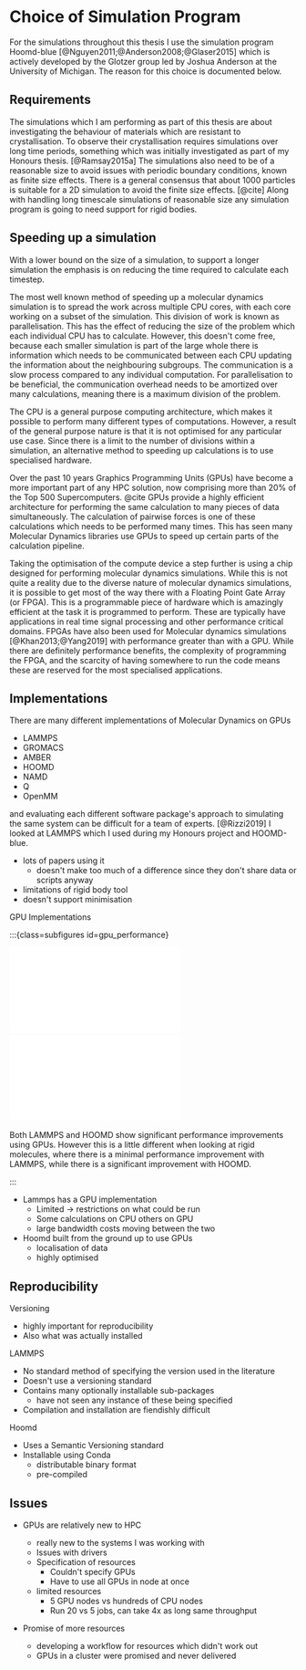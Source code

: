 # Choice of Simulation Program

For the simulations throughout this thesis
I use the simulation program Hoomd-blue [@Nguyen2011;@Anderson2008;@Glaser2015]
which is actively developed by the Glotzer group
led by Joshua Anderson at the University of Michigan.
The reason for this choice is documented below.

## Requirements

The simulations which I am performing as part of this thesis
are about investigating the behaviour of materials
which are resistant to crystallisation.
To observe their crystallisation requires simulations
over long time periods,
something which was initially investigated
as part of my Honours thesis. [@Ramsay2015a]
The simulations also need to be of a reasonable size
to avoid issues with periodic boundary conditions,
known as finite size effects.
There is a general consensus that about 1000 particles
is suitable for a 2D simulation to avoid the
finite size effects. [@cite]
Along with handling long timescale simulations of reasonable size
any simulation program is going to need
support for rigid bodies.

## Speeding up a simulation

With a lower bound on the size of a simulation,
to support a longer simulation
the emphasis is on reducing the time required
to calculate each timestep.

The most well known method of speeding up
a molecular dynamics simulation
is to spread the work across multiple CPU cores,
with each core working on a subset of the simulation.
This division of work is known as parallelisation.
This has the effect of reducing the size of the problem
which each individual CPU has to calculate.
However, this doesn't come free,
because each smaller simulation is part of the large whole
there is information which needs to be communicated between each CPU
updating the information about the neighbouring subgroups.
The communication is a slow process compared to any individual computation.
For parallelisation to be beneficial,
the communication overhead needs to be amortized over many calculations,
meaning there is a maximum division of the problem.

The CPU is a general purpose computing architecture,
which makes it possible to perform
many different types of computations.
However, a result of the general purpose nature
is that it is not optimised for any particular use case.
Since there is a limit to
the number of divisions within a simulation,
an alternative method to speeding up calculations
is to use specialised hardware.

Over the past 10 years Graphics Programming Units (GPUs)
have become a more important part of any HPC solution,
now comprising more than 20% of the Top 500 Supercomputers. @cite
GPUs provide a highly efficient architecture
for performing the same calculation
to many pieces of data simultaneously.
The calculation of pairwise forces is one of these calculations
which needs to be performed many times.
This has seen many Molecular Dynamics libraries
use GPUs to speed up certain parts of the calculation pipeline.

Taking the optimisation of the compute device a step further
is using a chip designed for performing molecular dynamics simulations.
While this is not quite a reality
due to the diverse nature of molecular dynamics simulations,
it is possible to get most of the way there with a
Floating Point Gate Array (or FPGA).
This is a programmable piece of hardware
which is amazingly efficient at the task
it is programmed to perform.
These are typically have applications in
real time signal processing
and other performance critical domains.
FPGAs have also been used for Molecular dynamics simulations [@Khan2013;@Yang2019]
with performance greater than with a GPU.
While there are definitely performance benefits,
the complexity of programming the FPGA,
and the scarcity of having somewhere to run the code
means these are reserved for the most specialised applications.

## Implementations

There are many different implementations of Molecular Dynamics on GPUs

- LAMMPS
- GROMACS
- AMBER
- HOOMD
- NAMD
- Q
- OpenMM

and evaluating each different software package's approach
to simulating the same system can be difficult for a team of experts. [@Rizzi2019]
I looked at LAMMPS which I used during my Honours project and HOOMD-blue.

- lots of papers using it
    - doesn't make too much of a difference since they don't share data or scripts
      anyway
- limitations of rigid body tool
- doesn't support minimisation

GPU Implementations

:::{class=subfigures id=gpu_performance}

![Comparison of CPU and GPU implementations of HOOMD](../02_Methods/figures/hoomd_relative_performance.pdf)
![Comparison of CPU and GPU implementations of LAMMPS](../02_Methods/figures/lammps_relative_performance.pdf)

Both LAMMPS and HOOMD show significant performance improvements using GPUs.
However this is a little different when looking at rigid molecules,
where there is a minimal performance improvement with LAMMPS,
while there is a significant improvement with HOOMD.

:::

- Lammps has a GPU implementation
    - Limited -> restrictions on what could be run
    - Some calculations on CPU others on GPU
    - large bandwidth costs moving between the two
- Hoomd built from the ground up to use GPUs
    - localisation of data
    - highly optimised

## Reproducibility

Versioning

- highly important for reproducibility
- Also what was actually installed

LAMMPS

- No standard method of specifying the version used in the literature
- Doesn't use a versioning standard
- Contains many optionally installable sub-packages
    - have not seen any instance of these being specified
- Compilation and installation are fiendishly difficult

Hoomd

- Uses a Semantic Versioning standard
- Installable using Conda
    - distributable binary format
    - pre-compiled

## Issues

- GPUs are relatively new to HPC
    - really new to the systems I was working with
    - Issues with drivers
    - Specification of resources
        - Couldn't specify GPUs
        - Have to use all GPUs in node at once
    - limited resources
        - 5 GPU nodes vs hundreds of CPU nodes
        - Run 20 vs 5 jobs, can take 4x as long same throughput

- Promise of more resources
    - developing a workflow for resources which didn't work out
    - GPUs in a cluster were promised and never delivered
